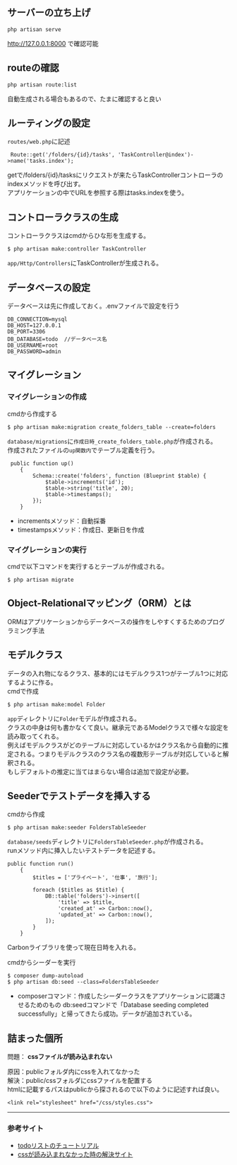 ## サーバーの立ち上げ
```
php artisan serve
```
http://127.0.0.1:8000
で確認可能

## routeの確認
```
php artisan route:list
```
自動生成される場合もあるので、たまに確認すると良い

## ルーティングの設定
`routes/web.php`に記述<br>

```
 Route::get('/folders/{id}/tasks', 'TaskController@index')->name('tasks.index'); 
```
getで/folders/{id}/tasksにリクエストが来たらTaskControllerコントローラのindexメソッドを呼び出す。<br>
アプリケーションの中でURLを参照する際はtasks.indexを使う。

## コントローラクラスの生成
コントローラクラスはcmdからひな形を生成する。<br>
```php:title
$ php artisan make:controller TaskController
```
`app/Http/Controllers`にTaskControllerが生成される。

## データベースの設定
データベースは先に作成しておく。.envファイルで設定を行う<br>
```php:env
DB_CONNECTION=mysql
DB_HOST=127.0.0.1
DB_PORT=3306
DB_DATABASE=todo  //データベース名
DB_USERNAME=root
DB_PASSWORD=admin
```

## マイグレーション
### マイグレーションの作成
cmdから作成する<br>
```
$ php artisan make:migration create_folders_table --create=folders
```
`database/migrations`に`作成日時_create_folders_table.php`が作成される。<br>
作成されたファイルの`up関数内`でテーブル定義を行う。
```
 public function up()
    {
        Schema::create('folders', function (Blueprint $table) {
            $table->increments('id');
            $table->string('title', 20);
            $table->timestamps();
        });
    }
```
- incrementsメソッド：自動採番
- timestampsメソッド：作成日、更新日を作成

### マイグレーションの実行
cmdで以下コマンドを実行するとテーブルが作成される。
```
$ php artisan migrate
```

## Object-Relationalマッピング（ORM）とは
ORMはアプリケーションからデータベースの操作をしやすくするためのプログラミング手法

## モデルクラス
データの入れ物になるクラス、基本的にはモデルクラス1つがテーブル1つに対応するように作る。<br>
cmdで作成
```
$ php artisan make:model Folder
```
`app`ディレクトリに`Folder`モデルが作成される。<br>
クラスの中身は何も書かなくて良い。継承元であるModelクラスで様々な設定を読み取ってくれる。  
例えばモデルクラスがどのテーブルに対応しているかはクラス名から自動的に推定される。つまりモデルクラスのクラス名の複数形テーブルが対応していると解釈される。  
もしデフォルトの推定に当てはまらない場合は追加で設定が必要。

## Seederでテストデータを挿入する
cmdから作成
```
$ php artisan make:seeder FoldersTableSeeder
```
`database/seeds`ディレクトリに`FoldersTableSeeder.php`が作成される。  
runメソッド内に挿入したいテストデータを記述する。
```
public function run()
    {
        $titles = ['プライベート', '仕事', '旅行'];

        foreach ($titles as $title) {
            DB::table('folders')->insert([
                'title' => $title,
                'created_at' => Carbon::now(),
                'updated_at' => Carbon::now(),
            ]);
        }
    }
```
Carbonライブラリを使って現在日時を入れる。  

cmdからシーダーを実行
```
$ composer dump-autoload
$ php artisan db:seed --class=FoldersTableSeeder
```
- composerコマンド：作成したシーダークラスをアプリケーションに認識させるためのもの
db:seedコマンドで「Database seeding completed successfully」と帰ってきたら成功。データが追加されている。


## 詰まった個所
問題： **cssファイルが読み込まれない**  
  
原因：publicフォルダ内にcssを入れてなかった  
解決：public/cssフォルダにcssファイルを配置する  
htmlに記載するパスはpublicから探されるので以下のように記述すれば良い。
```
<link rel="stylesheet" href="/css/styles.css">
```
***


### 参考サイト
- [todoリストのチュートリアル](https://laravel-times.com/index.php/2021/06/06/laravel-tutorial/)
- [cssが読み込まれなかった時の解決サイト](https://poppotennis.com/posts/laravel-app-404)


